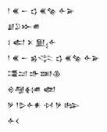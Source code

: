 <div class='block'>
<div class='line'>𒁹 𒌍 𒀸 𒌓 𒌍𒆚 𒅆𒅕</div>
<div class='line'>𒋗𒊒𒁍𒌑</div>
<div class='line'>𒑱 𒅗 𒉽 𒅅𒅆</div>
<div class='line'>𒁹 𒌍 𒀸 𒌗𒋞 𒌓 𒌍𒆚 𒅆𒅕</div>
<div class='line'>𒃮𒁺 𒈥𒌅𒆠</div>
<div class='line'>𒄴𒆷𒈬𒌑 𒅥</div>
<div class='line'>𒃻 𒁹𒌇𒅆𒀭 𒀴 𒃻 𒈗</div>
<div class='line'>𒅆𒌋</div>
</div>